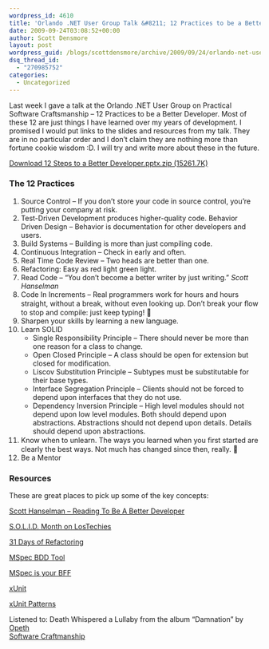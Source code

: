 ```yaml
---
wordpress_id: 4610
title: 'Orlando .NET User Group Talk &#8211; 12 Practices to be a Better Developer'
date: 2009-09-24T03:08:52+00:00
author: Scott Densmore
layout: post
wordpress_guid: /blogs/scottdensmore/archive/2009/09/24/orlando-net-user-group-talk-12-practices-to-be-a-better-developer.aspx
dsq_thread_id:
  - "270985752"
categories:
  - Uncategorized
---
```

Last week I gave a talk at the Orlando .NET User Group on Practical Software Craftsmanship &#8211; 12 Practices to be a Better Developer. Most of these 12 are just things I have learned over my years of development. I promised I would put links to the slides and resources from my talk. They are in no particular order and I don&#8217;t claim they are nothing more than fortune cookie wisdom :D. I will try and write more about these in the future.

[Download 12 Steps to a Better Developer.pptx.zip (15261.7K)](http://scottdensmore.typepad.com/presentations/12%20Steps%20to%20a%20Better%20Developer.pptx.zip)

### The 12 Practices

  1. Source Control &#8211; If you don’t store your code in source control, you’re putting your company at risk.
  2. Test-Driven Development produces higher-quality code. Behavior Driven Design &#8211; Behavior is documentation for other developers and users.
  3. Build Systems &#8211; Building is more than just compiling code.
  4. Continuous Integration &#8211; Check in early and often.
  5. Real Time Code Review &#8211; Two heads are better than one.
  6. Refactoring: Easy as red light green light.
  7. Read Code &#8211; &#8220;You don’t become a better writer by just writing.&#8221; _Scott Hanselman_
  8. Code In Increments &#8211; Real programmers work for hours and hours straight, without a break, without even looking up. Don’t break your ﬂow to stop and compile: just keep typing! 🙂
  9. Sharpen your skills by learning a new language.
 10. Learn SOLID 
      * Single Responsibility Principle &#8211; There should never be more than one reason for a class to change.
      * Open Closed Principle &#8211; A class should be open for extension but closed for modification.
      * Liscov Substitution Principle &#8211; Subtypes must be substitutable for their base types.
      * Interface Segregation Principle &#8211; Clients should not be forced to depend upon interfaces that they do not use.
      * Dependency Inversion Principle &#8211; High level modules should not depend upon low level modules. Both should depend upon abstractions. Abstractions should not depend upon details. Details should depend upon abstractions.
 11. Know when to unlearn. The ways you learned when you ﬁrst started are clearly the best ways. Not much has changed since then, really. 🙂
 12. Be a Mentor

### Resources

These are great places to pick up some of the key concepts:

[Scott Hanselman &#8211; Reading To Be A Better Developer](http://www.hanselman.com/blog/ReadingToBeABetterDeveloperTheCoding4FunDevKit.aspx)[](http://www.hanselman.com/blog/ReadingToBeABetterDeveloperTheCoding4FunDevKit.aspx)
  
[S.O.L.I.D. Month on LosTechies](http://www.lostechies.com/blogs/chad_myers/archive/2008/03/07/pablo-s-topic-of-the-month-march-solid-principles.aspx)
  
[](http://www.lostechies.com/blogs/chad_myers/archive/2008/03/07/pablo-s-topic-of-the-month-march-solid-principles.aspx)[31 Days of Refactoring](http://www.lostechies.com/blogs/sean_chambers/archive/2009/08/01/31-days-of-refactoring.aspx)
  
[MSpec BDD Tool](http://codebetter.com/blogs/aaron.jensen/archive/2008/05/08/introducing-machine-specifications-or-mspec-for-short.aspx)
  
[MSpec is your BFF](http://blog.wekeroad.com/blog/make-bdd-your-bff-2/)
  
[xUnit](http://xunit.codeplex.com/)
  
[xUnit Patterns](http://xunitpatterns.com/)
  
[](http://xunitpatterns.com/)

<div class="itunes_track">
  Listened to: <span class="title">Death Whispered a Lullaby</span> from the album &#8220;<span class="album">Damnation</span>&#8221; by <span class="artist"><a href="http://www.google.com/search?q=%22Opeth%22">Opeth</a></span>
</div>

<div class="posttagsblock">
  <a href="http://technorati.com/tag/Software%20Craftmanship" rel="tag">Software Craftmanship</a>
</div>